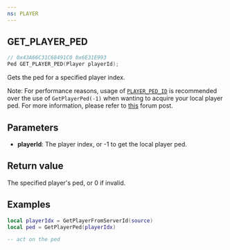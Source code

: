 ```yaml
---
ns: PLAYER
---
```

## GET_PLAYER_PED

```c
// 0x43A66C31C68491C0 0x6E31E993
Ped GET_PLAYER_PED(Player playerId);
```

Gets the ped for a specified player index.

Note: For performance reasons, usage of [`PLAYER_PED_ID`](#_0xD80958FC74E988A6) is recommended over the use of `GetPlayerPed(-1)` when wanting to acquire your local player ped. For more information, please refer to [this](https://forum.cfx.re/t/question-difference-between-getplayerped-1-and-playerpedid/539437/2) forum post.

## Parameters
* **playerId**: The player index, or -1 to get the local player ped.

## Return value
The specified player's ped, or 0 if invalid.

## Examples
```lua
local playerIdx = GetPlayerFromServerId(source)
local ped = GetPlayerPed(playerIdx)

-- act on the ped
```